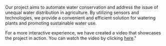 Our project aims to automate water conservation and address the issue of unequal water distribution in agriculture. By utilizing sensors and technologies, we provide a convenient and efficient solution for watering plants and promoting sustainable water use.

For a more interactive experience, we have created a video that showcases the project in action. You can watch the video by clicking [here](insert_video_link)."
